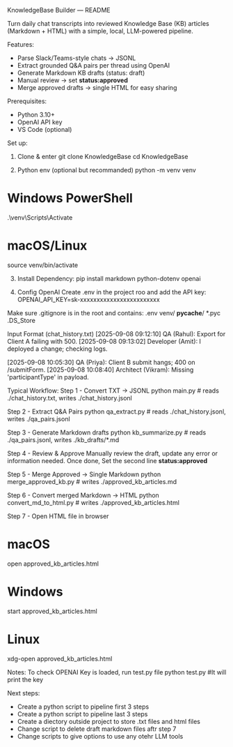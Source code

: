 KnowledgeBase Builder — README

Turn daily chat transcripts into reviewed Knowledge Base (KB) articles (Markdown + HTML) with a simple, local, LLM-powered pipeline.

Features:
- Parse Slack/Teams-style chats → JSONL
- Extract grounded Q&A pairs per thread using OpenAI
- Generate Markdown KB drafts (status: draft)
- Manual review → set **status:approved**
- Merge approved drafts → single HTML for easy sharing

Prerequisites:
- Python 3.10+
- OpenAI API key
- VS Code (optional)

Set up:
1) Clone & enter
git clone <your-repo-url> KnowledgeBase
cd KnowledgeBase

2) Python env (optional but recommanded)
python -m venv venv
# Windows PowerShell
.\venv\Scripts\Activate
# macOS/Linux
source venv/bin/activate

3) Install Dependency:
pip install markdown python-dotenv openai

4) Config OpenAI
Create .env in the project roo and add the API key:
OPENAI_API_KEY=sk-xxxxxxxxxxxxxxxxxxxxxxxx

Make sure .gitignore is in the root and contains:
.env
venv/
__pycache__/
*.pyc
.DS_Store

Input Format (chat_history.txt)
[2025-09-08 09:12:10] QA (Rahul): Export for Client A failing with 500.
[2025-09-08 09:13:02] Developer (Amit): I deployed a change; checking logs.

[2025-09-08 10:05:30] QA (Priya): Client B submit hangs; 400 on /submitForm.
[2025-09-08 10:08:40] Architect (Vikram): Missing 'participantType' in payload.

Typical Workflow:
Step 1 - Convert TXT -> JSONL
python main.py            # reads ./chat_history.txt, writes ./chat_history.jsonl

Step 2 - Extract Q&A Pairs
python qa_extract.py      # reads ./chat_history.jsonl, writes ./qa_pairs.jsonl

Step 3 - Generate Markdown drafts
python kb_summarize.py    # reads ./qa_pairs.jsonl, writes ./kb_drafts/*.md

Step 4 - Review & Approve 
Manually review the draft, update any error or information needed.
Once done, Set the second line
**status:approved**

Step 5 - Merge Approved -> Single Markdown
python merge_approved_kb.py    # writes ./approved_kb_articles.md

Step 6 - Convert merged Markdown -> HTML
python convert_md_to_html.py   # writes ./approved_kb_articles.html

Step 7 - Open HTML file in browser
# macOS
open approved_kb_articles.html
# Windows
start approved_kb_articles.html
# Linux
xdg-open approved_kb_articles.html

Notes:
To check OPENAI Key is loaded, run test.py file
python test.py     #It will print the key

Next steps:
- Create a python script to pipeline first 3 steps
- Create a python script to pipeline last 3 steps
- Create a diectory outside project to store .txt files and html files
- Change script to delete draft markdown files aftr step 7
- Change scripts to give options to use any otehr LLM tools

